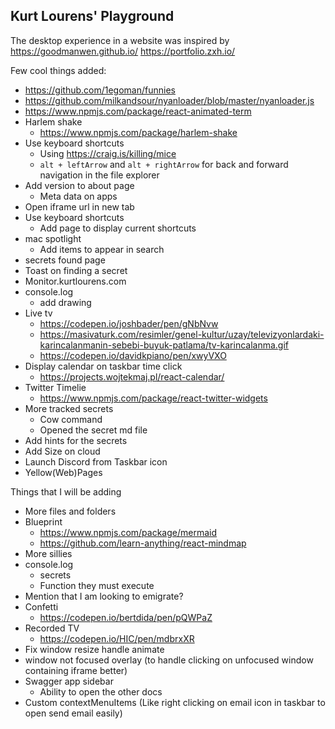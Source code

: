 ## Kurt Lourens' Playground

The desktop experience in a website was inspired by 
https://goodmanwen.github.io/
https://portfolio.zxh.io/

Few cool things added:
- https://github.com/1egoman/funnies
- https://github.com/milkandsour/nyanloader/blob/master/nyanloader.js
- https://www.npmjs.com/package/react-animated-term
- Harlem shake
  - https://www.npmjs.com/package/harlem-shake
- Use keyboard shortcuts
  - Using https://craig.is/killing/mice
  -  `alt + leftArrow` and `alt + rightArrow` for back and forward navigation in the file explorer
- Add version to about page
  - Meta data on apps
- Open iframe url in new tab
- Use keyboard shortcuts
  - Add page to display current shortcuts
- mac spotlight
  - Add items to appear in search
- secrets found page
- Toast on finding a secret
- Monitor.kurtlourens.com
- console.log 
  - add drawing
- Live tv
  - https://codepen.io/joshbader/pen/gNbNvw
  - https://masivaturk.com/resimler/genel-kultur/uzay/televizyonlardaki-karincalanmanin-sebebi-buyuk-patlama/tv-karincalanma.gif
  - https://codepen.io/davidkpiano/pen/xwyVXO
- Display calendar on taskbar time click
  - https://projects.wojtekmaj.pl/react-calendar/
- Twitter Timelie
  - https://www.npmjs.com/package/react-twitter-widgets
- More tracked secrets
  - Cow command
  - Opened the secret md file
- Add hints for the secrets
- Add Size on cloud
- Launch Discord from Taskbar icon
- Yellow(Web)Pages


Things that I will be adding 
- More files and folders
- Blueprint
  - https://www.npmjs.com/package/mermaid
  - https://github.com/learn-anything/react-mindmap
- More sillies
- console.log 
  - secrets
  - Function they must execute
- Mention that I am looking to emigrate?
- Confetti
  - https://codepen.io/bertdida/pen/pQWPaZ
- Recorded TV
  - https://codepen.io/HIC/pen/mdbrxXR
- Fix window resize handle animate
- window not focused overlay (to handle clicking on unfocused window containing iframe better)
- Swagger app sidebar
  - Ability to open the other docs
- Custom contextMenuItems (Like right clicking on email icon in taskbar to open send email easily)

